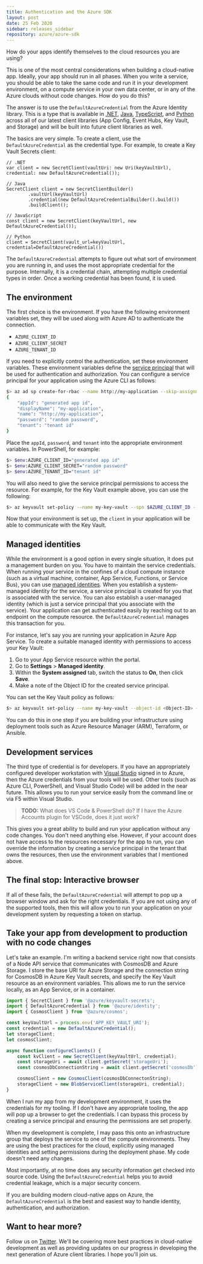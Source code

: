 ```yaml
---
title: Authentication and the Azure SDK
layout: post
date: 25 Feb 2020
sidebar: releases_sidebar
repository: azure/azure-sdk
---
```


How do your apps identify themselves to the cloud resources you are using?  

This is one of the most central considerations when building a cloud-native app.  Ideally, your app should run in all phases.  When you write a service, you should be able to take the same code and run it in your development environment, on a compute service in your own data center, or in any of the Azure clouds without code changes.  How do you do this?

The answer is to use the `DefaultAzureCredential` from the Azure Identity library.  This is a type that is available in [.NET](https://azuresdkdocs.blob.core.windows.net/$web/dotnet/Azure.Identity/1.1.1/api/index.html), [Java](https://azuresdkdocs.blob.core.windows.net/$web/java/azure-identity/1.1.0-beta.1/index.html), [TypeScript](https://azuresdkdocs.blob.core.windows.net/$web/javascript/azure-identity/1.0.2/index.html), and [Python](https://azuresdkdocs.blob.core.windows.net/$web/python/azure-identity/1.3.0/index.html) across all of our latest client libraries (App Config, Event Hubs, Key Vault, and Storage) and will be built into future client libraries as well.

The basics are very simple.  To create a client, use the `DefaultAzureCredential` as the credential type.  For example, to create a Key Vault Secrets client:

```text
// .NET
var client = new SecretClient(vaultUri: new Uri(keyVaultUrl), credential: new DefaultAzureCredential());

// Java
SecretClient client = new SecretClientBuilder()
        .vaultUrl(keyVaultUrl)
        .credential(new DefaultAzureCredentialBuilder().build())
        .buildClient();

// JavaScript
const client = new SecretClient(keyVaultUrl, new DefaultAzureCredential());

// Python
client = SecretClient(vault_url=keyVaultUrl, credential=DefaultAzureCredential())
```

The `DefaultAzureCredential` attempts to figure out what sort of environment you are running in, and uses the most appropriate credential for the purpose.  Internally, it is a credential chain, attempting multiple credential types in order.  Once a working credential has been found, it is used.

## The environment

The first choice is the environment.  If you have the following environment variables set, they will be used along with Azure AD to authenticate the connection.

* `AZURE_CLIENT_ID`
* `AZURE_CLIENT_SECRET`
* `AZURE_TENANT_ID`

If you need to explicitly control the authentication, set these environment variables.  These environment variables define the [service principal](https://docs.microsoft.com/en-us/azure/active-directory/develop/app-objects-and-service-principals) that will be used for authentication and authorization.  You can configure a service principal for your application using the Azure CLI as follows:

```bash
$> az ad sp create-for-rbac --name http://my-application --skip-assignment
{
    "appId": "generated app id",
    "displayName": "my-application",
    "name": "http://my-application",
    "password": "random password",
    "tenant": "tenant id"
}
```

Place the `appId`, `password`, and `tenant` into the appropriate environment variables.  In PowerShell, for example:

```bash
$> $env:AZURE_CLIENT_ID="generated app id"
$> $env:AZURE_CLIENT_SECRET="random password"
$> $env:AZURE_TENANT_ID="tenant id"
```

You will also need to give the service principal permissions to access the resource.  For example, for the Key Vault example above, you can use the following:

```bash
$> az keyvault set-policy --name my-key-vault --spn $AZURE_CLIENT_ID --secret-permissions get list
```

Now that your environment is set up, the `client` in your application will be able to communicate with the Key Vault.

## Managed identities

While the environment is a good option in every single situation, it does put a management burden on you.  You have to maintain the service credentials.  When running your service in the confines of a cloud compute instance (such as a virtual machine, container, App Service, Functions, or Service Bus), you can use [managed identities](https://docs.microsoft.com/en-us/azure/active-directory/managed-identities-azure-resources/overview).  When you establish a system-managed identity for the service, a service principal is created for you that is associated with the service.  You can also establish a user-managed identity (which is just a service principal that you associate with the service).  Your application can get authenticated easily by reaching out to an endpoint on the compute resource.  the `DefaultAzureCredential` manages this transaction for you.

For instance, let's say you are running your application in Azure App Service.  To create a suitable managed identity with permissions to access your Key Vault:

1. Go to your App Service resource within the portal.
2. Go to **Settings** > **Managed identity**.
3. Within the **System assigned** tab, switch the status to **On**, then click **Save**.
4. Make a note of the Object ID for the created service principal.

You can set the Key Vault policy as follows:

```bash
$> az keyvault set-policy --name my-key-vault --object-id <Object-ID> --secret-permissions get list
```

You can do this in one step if you are building your infrastructure using deployment tools such as Azure Resource Manager (ARM), Terraform, or Ansible.  

## Development services

The third type of credential is for developers.  If you have an appropriately configured developer workstation with [Visual Studio](https://visualstudio.com) signed in to Azure, then the Azure credentials from your tools will be used.  Other tools (such as Azure CLI, PowerShell, and Visual Studio Code) will be added in the near future. This allows you to run your service easily from the command line or via F5 within Visual Studio.

> **TODO:** What does VS Code & PowerShell do?  If I have the Azure Accounts plugin for VSCode, does it just work?

This gives you a great ability to build and run your application without any code changes.  You don't need anything else.  However, if your account does not have access to the resources necessary for the app to run, you can override the information by creating a service principal in the tenant that owns the resources, then use the environment variables that I mentioned above.

## The final stop: Interactive browser

If all of these fails, the `DefaultAzureCredential` will attempt to pop up a browser window and ask for the right credentials.  If you are not using any of the supported tools, then this will allow you to run your application on your development system by requesting a token on startup.

## Take your app from development to production with no code changes

Let's take an example.  I'm writing a backend service right now that consists of a Node API service that communicates with CosmosDB and Azure Storage.  I store the base URI for Azure Storage and the connection string for CosmosDB in Azure Key Vault secrets, and specify the Key Vault resource as an environment variables.  This allows me to run the service locally, as an App Service, or in a container.

```js
import { SecretClient } from '@azure/keyvault-secrets';
import { DefaultAzureCredential } from '@azure/identity';
import { CosmosClient } from '@azure/cosmos';

const keyVaultUrl = process.env('APP_KEY_VAULT_URI');
const credential = new DefaultAzureCredential();
let storageClient;
let cosmosClient;

async function configureClients() {
    const kvClient = new SecretClient(keyVaultUrl, credential);
    const storageUri = await client.getSecret('storageUri');
    const cosmosDbConnectionString = await client.getSecret('cosmosDb');

    cosmosClient = new CosmosClient(cosmosDbConnectonString);
    storageClient = new BlobServiceClient(storageUri, credential);
}
```

When I run my app from my development environment, it uses the credentials for my tooling.  If I don't have any appropriate tooling, the app will pop up a browser to get the credentials.  I can bypass this process by creating a service principal and ensuring the permissions are set properly.

When my development is complete, I may pass this onto an infrastructure group that deploys the service to one of the compute environments.  They are using the best practices for the cloud, explicitly using managed identities and setting permissions during the deployment phase.  My code doesn't need any changes.

Most importantly, at no time does any security information get checked into source code.  Using the `DefaultAzureCredential` helps you to avoid credential leakage, which is a major security concern.

If you are building modern cloud-native apps on Azure, the `DefaultAzureCredential` is the best and easiest way to handle identity, authentication, and authorization.

## Want to hear more?

Follow us on [Twitter](https://twitter.com/AzureSDK).  We'll be covering more best practices in cloud-native development as well as providing updates on our progress in developing the next generation of Azure client libraries.  I hope you'll join us.


